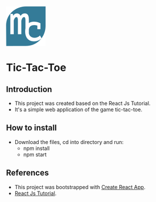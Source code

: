 
![Favicon](./public/favicon.png) 
# Tic-Tac-Toe 

## Introduction

- This project was created based on the React Js Tutorial.
- It's a simple web application of the game tic-tac-toe.  

## How to install

- Download the files, cd into directory and run:
  - npm install
  - npm start  

## References

- This project was bootstrapped with [Create React App](https://github.com/facebook/create-react-app).
- [React Js Tutorial](https://reactjs.org/tutorial/tutorial.html).

